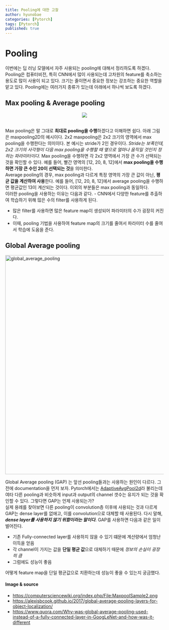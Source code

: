 ```yaml
---
title: Pooling에 대한 고찰
author: hyunobae
categories: [Pytorch]
tags: [Pytorch]
published: true
---
```

# Pooling
이번에는 딥 러닝 모델에서 자주 사용되는 pooling에 대해서 정리하도록 하겠다. Pooling은 컴퓨터비전, 특히 CNN에서 많이 사용되는데 고차원의 feature를 축소하는 용도로 많이 사용이 되고 있다. 크기는 줄이면서 중요한 정보는 강조하는 중요한 역할을 맡고 있다. Pooling에는 여러가지 종류가 있는데 아래에서 하나씩 보도록 하겠다.

## Max pooling & Average pooling
<center><img src=https://user-images.githubusercontent.com/54826050/156974070-099b23c2-bbd3-4248-a624-828f875963fe.png></center><br>

Max pooling은 말 그대로 **최대로 pooling을 수행**하겠다고 이해하면 쉽다. 아래 그림은 maxpooling2D의 예시이다. 2x2 maxpooling은  2x2 크기의 영역에서 max pooling을 수행한다는 의미이다. 본 예시는 stride가 2인 경우이다. *Stride는 보폭인데, 2x2 크기의 사각형이 다음 max pooling을 수행할 때 옆으로 얼마나 움직일 것인지 정하는 파라미터이다.* Max pooling을 수행하면 각 2x2 영역에서 가장 큰 수가 선택되는 것을 확인할 수 있다. 예를 들어, 빨간 영역의 [12, 20, 8, 12]에서 **max pooling을 수행하면 가장 큰 수인 20이 선택되는 것**을 의미한다. <br>
Average pooling의 경우, max pooling과 다르게 특정 영역의 가장 큰 값이 아닌, **평균 값을 계산하여 사용**한다. 예를 들어, [12, 20, 8, 12]에서 average pooling을 수행하면 평균값인 13이 계산되는 것이다. 이외의 부분들은 max pooling과 동일하다.<br>
이러한 pooling을 사용하는 이유는 다음과 같다. - CNN에서 다양한 feature를 추출하여 학습하기 위해 많은 수의 filter를 사용하게 된다. 
- 많은 filter를 사용하면 많은 feature map이 생성되어 파라미터의 수가 굉장히 커진다.
- 이때, pooling 기법을 사용하여 feature map의 크기를 줄여서 파라미터 수를 줄여서 학습에 도움을 준다.

## Global Average pooling

<img width="696" alt="global_average_pooling" src="https://user-images.githubusercontent.com/54826050/156975402-9cd230ad-172f-40c9-af98-a5b85effc69c.png"><br>

Global Average pooling (GAP) 는 앞선 pooling들과는 사용하는 원인이 다르다. 그 전에 documentation을 먼저 보자. Pytorch에서는 [AdaptiveAvgPool2d](https://pytorch.org/docs/stable/generated/torch.nn.AdaptiveAvgPool2d.html)라 불리는데 여타 다른 pooling과 비슷하게 input과 output의 channel 갯수는 유지가 되는 것을 확인할 수 있다. 그렇다면 GAP는 언제 사용되는가? <br>
실제 용례를 찾아보면 다른 pooling이 convolution층 이후에 사용되는 것과 다르게 GAP는 dense layer를 없애고, 이를 convolution으로 대체할 때 사용된다. 다시 말해, ***dense layer를 사용하지 않기 위함이라는 말이다.*** GAP를 사용하면 다음과 같은 일이 벌어진다.
- 기존 Fully-connected layer를 사용하지 않을 수 있기 떄문에 계산량에서 엄청난 이득을 얻음
- 각 channel이 가지는 값을 **단일 평균 값**으로 대체하기 때문에 *정보의 손실이 굉장히 큼*
- 그럼에도 성능이 좋음<br>

어떻게 feature map을 단일 평균값으로 치환하는데 성능이 좋을 수 있는지 궁금했다. 


#### Image & source
- https://computersciencewiki.org/index.php/File:MaxpoolSample2.png
- https://alexisbcook.github.io/2017/global-average-pooling-layers-for-object-localization/
- https://www.quora.com/Why-was-global-average-pooling-used-instead-of-a-fully-connected-layer-in-GoogLeNet-and-how-was-it-different